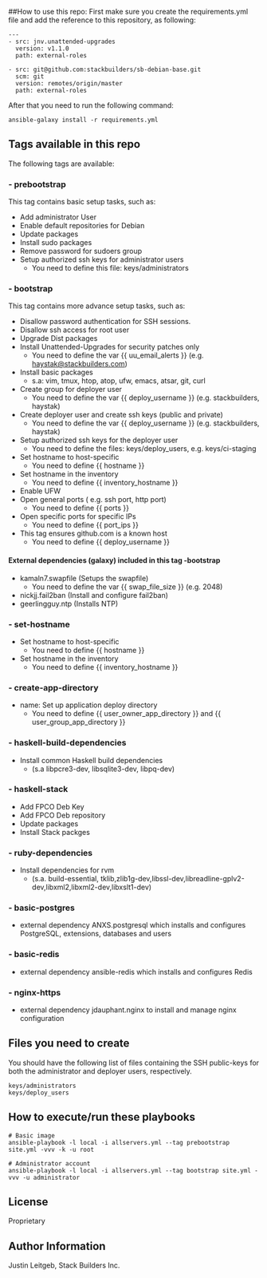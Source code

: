 ##How to use this repo:
First make sure you create the requirements.yml file
and add the reference to this repository, as following:

```
---
- src: jnv.unattended-upgrades
  version: v1.1.0
  path: external-roles

- src: git@github.com:stackbuilders/sb-debian-base.git
  scm: git
  version: remotes/origin/master
  path: external-roles
```
After that you need to run the following command:

```
ansible-galaxy install -r requirements.yml
```

## Tags available in this repo
The following tags are available:

### - prebootstrap
This tag contains basic setup tasks, such as:
- Add administrator User
- Enable default repositories for Debian
- Update packages
- Install sudo packages
- Remove password for sudoers group
- Setup authorized ssh keys for administrator users
    - You need to define this file: keys/administrators

### - bootstrap
This tag contains more advance setup tasks, such as:

- Disallow password authentication for SSH sessions.
- Disallow ssh access for root user
- Upgrade Dist packages
- Install Unattended-Upgrades for security patches only
    - You need to define the var {{ uu_email_alerts }} (e.g. haystak@stackbuilders.com)
- Install basic packages
    - s.a: vim, tmux, htop, atop, ufw, emacs, atsar, git, curl
- Create group for deployer user
    - You need to define the var {{ deploy_username }} (e.g. stackbuilders, haystak)
- Create deployer user and create ssh keys (public and private)
    - You need to define the var {{ deploy_username }} (e.g. stackbuilders, haystak)
- Setup authorized ssh keys for the deployer user
    - You need to define the files: keys/deploy_users, e.g. keys/ci-staging
- Set hostname to host-specific
    - You need to define {{ hostname }}
- Set hostname in the inventory
    - You need to define {{ inventory_hostname }}
- Enable UFW
- Open general ports ( e.g. ssh port, http port)
    - You need to define {{ ports }}
- Open specific ports for specific IPs
    - You need to define {{ port_ips }}
- This tag ensures github.com is a known host
    - You need to define {{ deploy_username }}

#### External dependencies (galaxy) included in this tag -bootstrap
- kamaln7.swapfile (Setups the swapfile)
    - You need to define the var {{ swap_file_size }} (e.g. 2048)
- nickjj.fail2ban (Install and configure fail2ban)
- geerlingguy.ntp (Installs NTP)


### - set-hostname
- Set hostname to host-specific
    - You need to define {{ hostname }}
- Set hostname in the inventory
    - You need to define {{ inventory_hostname }}

### - create-app-directory
- name: Set up application deploy directory
    - You need to define {{ user_owner_app_directory }} and {{ user_group_app_directory }}

### - haskell-build-dependencies
- Install common Haskell build dependencies
    - (s.a libpcre3-dev, libsqlite3-dev, libpq-dev)

### - haskell-stack
- Add FPCO Deb Key
- Add FPCO Deb repository
- Update packages
- Install Stack packges

### - ruby-dependencies
- Install dependencies for rvm
    - (s.a. build-essential, tklib,zlib1g-dev,libssl-dev,libreadline-gplv2-dev,libxml2,libxml2-dev,libxslt1-dev)

### - basic-postgres
- external dependency ANXS.postgresql which installs and configures PostgreSQL, extensions, databases and users

### - basic-redis
- external dependency ansible-redis which installs and configures Redis

### - nginx-https
- external dependency jdauphant.nginx to install and manage nginx configuration

## Files you need to create
You should have the following list of files containing the SSH public-keys for both the administrator and deployer users, respectively.

```
keys/administrators
keys/deploy_users
```

## How to execute/run these playbooks

```
# Basic image
ansible-playbook -l local -i allservers.yml --tag prebootstrap site.yml -vvv -k -u root

# Administrator account
ansible-playbook -l local -i allservers.yml --tag bootstrap site.yml -vvv -u administrator
```

License
-------

Proprietary

Author Information
------------------

Justin Leitgeb, Stack Builders Inc.
